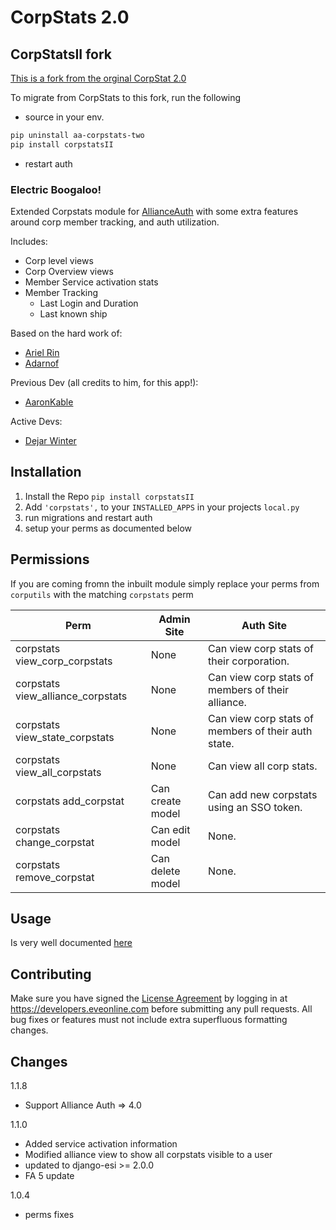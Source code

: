 # CorpStats 2.0

## CorpStatsII fork
[This is a fork from the orginal CorpStat 2.0](https://github.com/Solar-Helix-Independent-Transport/allianceauth-corpstats-two)

To migrate from CorpStats to this fork, run the following

* source in your env.

```bash
pip uninstall aa-corpstats-two
pip install corpstatsII
```

* restart auth


### Electric Boogaloo!

Extended Corpstats module for [AllianceAuth](https://gitlab.com/allianceauth/allianceauth) with some extra features around corp member tracking, and auth utilization.

Includes:
 * Corp level views
 * Corp Overview views
 * Member Service activation stats
 * Member Tracking
   * Last Login and Duration
   * Last known ship
 
Based on the hard work of:
 * [Ariel Rin](https://gitlab.com/soratidus999/allianceauth/tree/new-corpstats)
 * [Adarnof](https://github.com/Adarnof/allianceauth/tree/new_corpstats)

Previous Dev (all credits to him, for this app!):
* [AaronKable](https://github.com/pvyParts)

Active Devs:
* [Dejar Winter](https://github.com/DejarW/)
 
## Installation
 1. Install the Repo `pip install corpstatsII`
 2. Add `'corpstats',` to your `INSTALLED_APPS` in your projects `local.py`
 3. run migrations and restart auth
 3. setup your perms as documented below

## Permissions
If you are coming fromn the inbuilt module simply replace your perms from `corputils` with the matching `corpstats` perm

Perm | Admin Site | Auth Site 
 --- | --- | --- 
corpstats view_corp_corpstats | None | Can view corp stats of their corporation.
corpstats view_alliance_corpstats | None | Can view corp stats of members of their alliance.
corpstats view_state_corpstats | None | Can view corp stats of members of their auth state.
corpstats view_all_corpstats | None | Can view all corp stats.
corpstats add_corpstat | Can create model | Can add new corpstats using an SSO token.
corpstats change_corpstat |Can edit model | None.
corpstats remove_corpstat | Can delete model | None.

## Usage
Is very well documented [here](https://allianceauth.readthedocs.io/en/latest/features/apps/corpstats.html?highlight=corpstats#creating-a-corp-stats)

## Contributing
Make sure you have signed the [License Agreement](https://developers.eveonline.com/resource/license-agreement) by logging in at https://developers.eveonline.com before submitting any pull requests. All bug fixes or features must not include extra superfluous formatting changes.

## Changes
1.1.8
* Support Alliance Auth => 4.0

1.1.0
 * Added service activation information
 * Modified alliance view to show all corpstats visible to a user
 * updated to django-esi >= 2.0.0
 * FA 5 update

1.0.4 
 * perms fixes
 
